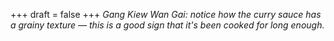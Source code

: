 
+++
draft = false
+++
_Gang Kiew Wan Gai: notice how the curry sauce has a grainy texture &mdash; this is a good sign that it's been cooked for long enough._
